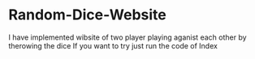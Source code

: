 # Random-Dice-Website
I have implemented wibsite of two player playing aganist each other by therowing the dice 
If you want to try just run the code of Index
